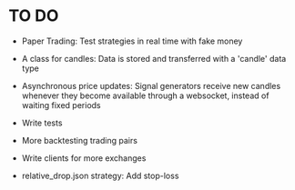 # TO DO

* Paper Trading: Test strategies in real time with fake money
* A class for candles: Data is stored and transferred with a 'candle' data type
* Asynchronous price updates: Signal generators receive new candles whenever they become available through a websocket, instead of waiting fixed periods
* Write tests
* More backtesting trading pairs
* Write clients for more exchanges

* relative_drop.json strategy: Add stop-loss